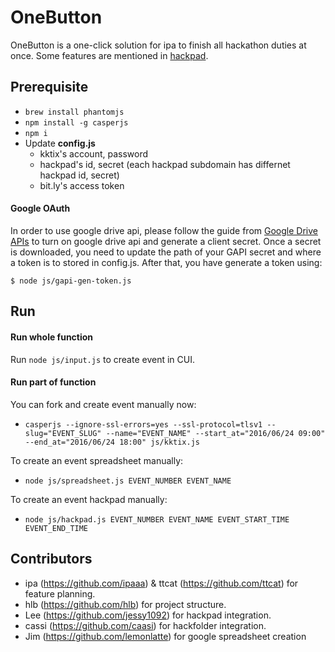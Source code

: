 # OneButton

OneButton is a one-click solution for ipa to finish all hackathon duties at once. Some features are mentioned in [hackpad]( https://g0v.hackpad.com/%25E7%25AC%25AC%25E5%25A3%25B9%25E6%25AC%25A1%25E5%259F%25BA%25E7%25A4%258E%25E6%259D%25BE#-2016612).

## Prerequisite

* `brew install phantomjs`
* `npm install -g casperjs`
* `npm i`
* Update **config.js**
  * kktix's account, password
  * hackpad's id, secret (each hackpad subdomain has differnet hackpad id, secret)
  * bit.ly's access token

#### Google OAuth

In order to use google drive api, please follow the guide from
[Google Drive APIs](https://developers.google.com/drive/v3/web/quickstart/nodejs#step_1_turn_on_the_api_name) to turn on google drive api and generate a client secret. Once a secret is downloaded, you need to update the path of your GAPI secret and where a token is to stored in config.js. After that, you have generate a token using:

```
$ node js/gapi-gen-token.js
```

## Run

#### Run whole function

Run `node js/input.js` to create event in CUI.

#### Run part of function

You can fork and create event manually now:
*  `casperjs --ignore-ssl-errors=yes --ssl-protocol=tlsv1 --slug="EVENT_SLUG" --name="EVENT_NAME" --start_at="2016/06/24 09:00" --end_at="2016/06/24 18:00" js/kktix.js`

To create an event spreadsheet manually:
* `node js/spreadsheet.js EVENT_NUMBER EVENT_NAME`

To create an event hackpad manually:
* `node js/hackpad.js EVENT_NUMBER EVENT_NAME EVENT_START_TIME EVENT_END_TIME`


## Contributors

* ipa (https://github.com/ipaaa) & ttcat (https://github.com/ttcat) for feature planning.
* hlb (https://github.com/hlb) for project structure.
* Lee (https://github.com/jessy1092) for hackpad integration.
* cassi (https://github.com/caasi) for hackfolder integration.
* Jim (https://github.com/lemonlatte) for google spreadsheet creation
